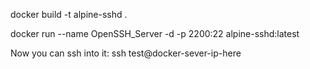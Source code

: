 docker build -t alpine-sshd .



docker run --name OpenSSH_Server -d -p 2200:22 alpine-sshd:latest




Now you can ssh into it:
ssh test@docker-sever-ip-here

